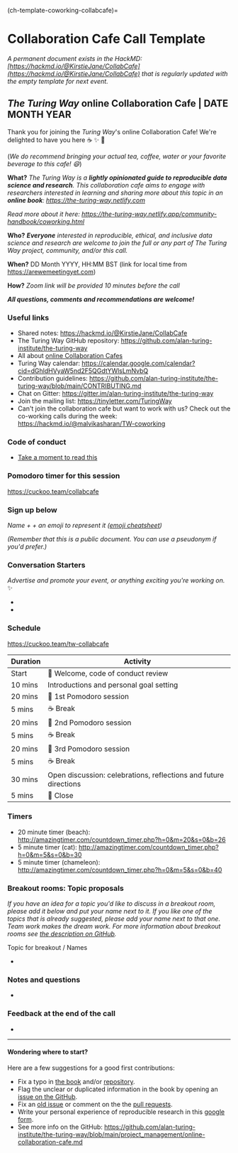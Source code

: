 (ch-template-coworking-collabcafe)=
# Collaboration Cafe Call Template

*A permanent document exists in the HackMD: [https://hackmd.io/@KirstieJane/CollabCafe](https://hackmd.io/@KirstieJane/CollabCafe) that is regularly updated with the empty template for next event.*

## _The Turing Way_ online Collaboration Cafe | DATE MONTH YEAR

Thank you for joining the _Turing Way_'s online Collaboration Cafe! We're delighted to have you here :coffee: :sparkles: :cake:

(*We do recommend bringing your actual tea, coffee, water or your favorite beverage to this cafe! :smile:*)

**What?** *The Turing Way is a **lightly opinionated guide to reproducible data science and research**. This collaboration cafe aims to engage with researchers interested in learning and sharing more about this topic in an **online book**: https://the-turing-way.netlify.com*

*Read more about it here: https://the-turing-way.netlify.app/community-handbook/coworking.html*

**Who?** ***Everyone** interested in reproducible, ethical, and inclusive data science and research are welcome to join the full or any part of The Turing Way project, community, and/or this call.*

**When?** DD Month YYYY, HH:MM BST (link for local time from https://arewemeetingyet.com)

**How?** *Zoom link will be provided 10 minutes before the call*

***All questions, comments and recommendations are welcome!***

### Useful links

* Shared notes: https://hackmd.io/@KirstieJane/CollabCafe
* The Turing Way GitHub repository: https://github.com/alan-turing-institute/the-turing-way
* All about [online Collaboration Cafes](https://github.com/alan-turing-institute/the-turing-way/blob/main/project_management/online-collaboration-cafe.md)
* Turing Way calendar: https://calendar.google.com/calendar?cid=dGhldHVyaW5nd2F5QGdtYWlsLmNvbQ
* Contribution guidelines: https://github.com/alan-turing-institute/the-turing-way/blob/main/CONTRIBUTING.md
* Chat on Gitter: https://gitter.im/alan-turing-institute/the-turing-way
* Join the mailing list: https://tinyletter.com/TuringWay
* Can't join the collaboration cafe but want to work with us? Check out the co-working calls during the week: https://hackmd.io/@malvikasharan/TW-coworking

### Code of conduct

* [Take a moment to read this](https://github.com/alan-turing-institute/the-turing-way/blob/main/CODE_OF_CONDUCT.md)

### Pomodoro timer for this session
https://cuckoo.team/collabcafe

### Sign up below
*Name + <A fun Icebreaker> + an emoji to represent it ([emoji cheatsheet](https://github.com/ikatyang/emoji-cheat-sheet/blob/master/README.md))*

*(Remember that this is a public document. You can use a pseudonym if you'd prefer.)*

### Conversation Starters

*Advertise and promote your event, or anything exciting you're working on.* ✨

*
*

### Schedule

https://cuckoo.team/tw-collabcafe

| Duration | Activity                                                         |
| -------- | ---------------------------------------------------------------- |
| Start    | 👋 Welcome, code of conduct review                                |
| 10 mins  | Introductions and personal goal setting                          |
| 20 mins  | 🍅 1st Pomodoro session                                           |
| 5 mins   | ☕️ Break                                                         |
| 20 mins  | 🍅 2nd Pomodoro session                                           |
| 5 mins   | ☕️ Break                                                         |
| 20 mins  | 🍅 3rd Pomodoro session                                           |
| 5 mins   | ☕️ Break                                                         |
| 30 mins  | Open discussion: celebrations, reflections and future directions |
| 5 mins   | 👋 Close                                                          |

### Timers

* 20 minute timer (beach): http://amazingtimer.com/countdown_timer.php?h=0&m=20&s=0&b=26
* 5 minute timer (cat): http://amazingtimer.com/countdown_timer.php?h=0&m=5&s=0&b=30
* 5 minute timer (chameleon): http://amazingtimer.com/countdown_timer.php?h=0&m=5&s=0&b=40

### Breakout rooms: Topic proposals

*If you have an idea for a topic you'd like to discuss in a breakout room, please add it below and put your name next to it. If you like one of the topics that is already suggested, please add your name next to that one. Team work makes the dream work. For more information about breakout rooms see [the description on GitHub](https://github.com/alan-turing-institute/the-turing-way/blob/main/project_management/online-collaboration-cafe.md#breakout-rooms).*

Topic for breakout / Names

*

### Notes and questions

*

### Feedback at the end of the call

*

----

#### Wondering where to start?

Here are a few suggestions for a good first contributions:

- Fix a typo in [the book](https://the-turing-way.netlify.com) and/or [repository](https://github.com/alan-turing-institute/the-turing-way).
- Flag the unclear or duplicated information in the book by opening an [issue on the GitHub](https://github.com/alan-turing-institute/the-turing-way/issues).
- Fix an [old issue](https://github.com/alan-turing-institute/the-turing-way/issues) or comment on the the [pull requests](https://github.com/alan-turing-institute/the-turing-way/pulls).
- Write your personal experience of reproducible research in this [google form](https://goo.gl/forms/akFqZEIy2kxAjfZW2).
- See more info on the GitHub: https://github.com/alan-turing-institute/the-turing-way/blob/main/project_management/online-collaboration-cafe.md
